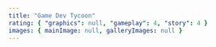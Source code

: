 ```yaml
---
title: "Game Dev Tycoon"
rating: { "graphics": null, "gameplay": 4, "story": 4 }
images: { mainImage: null, galleryImages: null }
---
```

